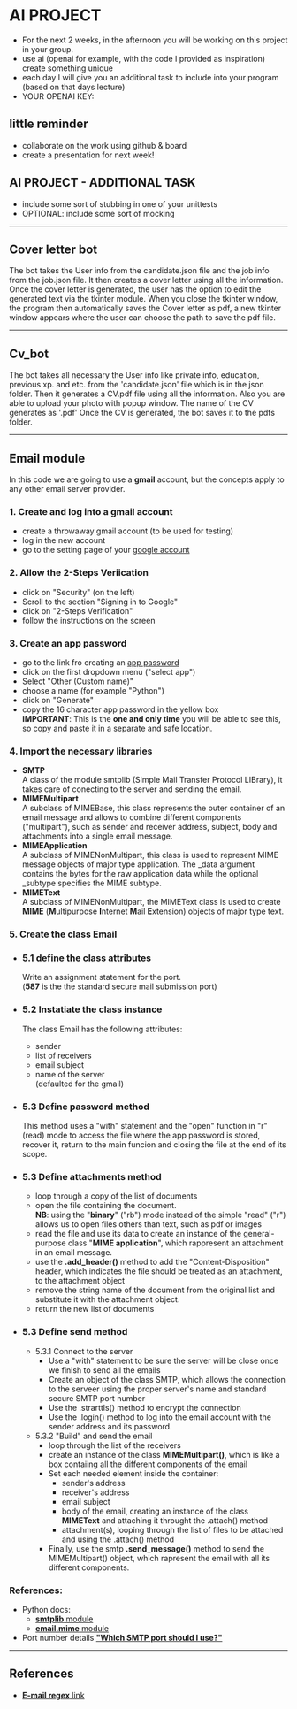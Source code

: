 # AI PROJECT
- For the next 2 weeks, in the afternoon you will be
working on this project in your group.
- use ai (openai for example, with the code I provided as inspiration)
create something unique
- each day I will give you an additional task to include into your program (based on that days lecture)
- YOUR OPENAI KEY: 

## little reminder
- collaborate on the work using github & board
- create a presentation for next week!

## AI PROJECT - ADDITIONAL TASK
- include some sort of stubbing in one of your unittests
- OPTIONAL: include some sort of mocking  
---

## Cover letter bot

The bot takes the User info from the candidate.json file and the job info from the job.json file. It then creates
a cover letter using all the information. Once the cover letter is generated, the user has the option to edit the generated text
via the tkinter module. When you close the tkinter window, the program then automatically saves the Cover letter as pdf, a new tkinter
window appears where the user can choose the path to save the pdf file.

---

## Cv_bot

The bot takes all necessary the User info like private info, education, previous xp. and etc. from the 'candidate.json' file which is in the json folder. Then it generates a CV.pdf file using all the information. Also you are able to upload your photo with popup window. The name of the CV generates as '<name>_<surname>_<CV>.pdf' Once the CV is generated, the bot saves it to the pdfs folder. 

---

## Email module

In this code we are going to use a **gmail** account, but the concepts apply to any other email server provider.

### 1. Create and log into a gmail account
- create a throwaway gmail account (to be used for testing)
- log in the new account
- go to the setting page of your [google account](https://www.myaccount.google.com)

### 2. Allow the 2-Steps Veriication
- click on "Security" (on the left)
- Scroll to the section "Signing in to Google"
- click on "2-Steps Verification"
- follow the instructions on the screen

### 3. Create an app password
- go to the link fro creating an [app password](https://myaccount.google.com/u/4/apppasswords)
- click on the first dropdown menu ("select app")
- Select "Other (Custom name)"
- choose a name (for example "Python")
- click on "Generate"
- copy the 16 character app password in the yellow box  
**IMPORTANT**: This is the **one and only time** you will be able to see this, so copy and paste it in a separate and safe location.

### 4. Import the necessary libraries  
- **SMTP**  
  A class of the module smtplib (Simple Mail Transfer Protocol LIBrary), it takes care of conecting to the server and sending the email.
- **MIMEMultipart**  
  A subclass of MIMEBase, this class represents the outer container of an email message and allows to combine different components ("multipart"), such as sender and receiver address, subject, body and attachments into a single email message.
- **MIMEApplication**  
  A subclass of MIMENonMultipart, this class is used to represent MIME message objects of major type application. The _data  argument contains the bytes for the raw application data while the optional _subtype specifies the MIME subtype.
- **MIMEText**  
  A subclass of MIMENonMultipart, the MIMEText class is used to create **MIME** (**M**ultipurpose **I**nternet **M**ail **E**xtension) objects of major type text.

### 5. Create the class **Email**
  - ### 5.1 define the **class attributes**
    Write an assignment statement for the port.  
    (**587** is the the standard secure mail submission port)

  - ### 5.2 Instatiate the class instance
    The class Email has the following attributes:  
    - sender
    - list of receivers
    - email subject
    - name of the server  
      (defaulted for the gmail)  

  - ### 5.3 Define **password** method
    This method uses a "with" statement and the "open" function in "r" (read) mode to access the file where the app password is stored, recover it, return to the main funcion and closing the file at the end of its scope.
  
  - ### 5.3 Define **attachments** method
    - loop through a copy of the list of documents
    - open the file containing the document.  
      **NB**: using the "**binary**" ("rb") mode instead of the simple "read" ("r") allows us to open files others than text, such as pdf or images
    - read the file and use its data to create an instance of the general-purpose class "**MIME application**", which rappresent an attachment in an email message.
    - use the **.add_header()** method to add the "Content-Disposition" header, which indicates the file should be treated as an attachment, to the attachment object
    - remove the string name of the document from the original list and substitute it with the attachment object.
    - return the new list of documents  

  - ### 5.3 Define **send** method
    - 5.3.1 Connect to the server  
      - Use a "with" statement to be sure the server will be close once we finish to send all the emails  
      - Create an object of the class SMTP, which allows the connection to the serveer using the proper server's name and standard secure SMTP port number  
      - Use the .strarttls() method to encrypt the connection
      - Use the .login() method to log into the email account with the sender address and its password.
    - 5.3.2 "Build" and send the email
      - loop through the list of the receivers
      - create an instance of the class **MIMEMultipart()**, which is like a box contaiing all the different components of the email
      - Set each needed element inside the container:
        - sender's address 
        - receiver's address
        - email subject
        - body of the email, creating an instance of the class **MIMEText** and attaching it throught the .attach() method
        - attachment(s), looping through the list of files to be attached and using the .attach() method
      - Finally, use the smtp **.send_message()** method to send the MIMEMultipart() object, which rapresent the email with all its different components.

### References:
- Python docs:  
  - [**smtplib** module](https://docs.python.org/3/library/smtplib.html#module-smtplib)
  - [**email.mime** module](https://docs.python.org/3/library/email.mime.html?highlight=email#email.mime.multipart.MIMEMultipart)
- Port number details [**"Which SMTP port should I use?"**](https://www.mailgun.com/blog/email/which-smtp-port-understanding-ports-25-465-587/)
---

 

## References


- [**E-mail regex** link](https://uibakery.io/regex-library/email-regex-python)

